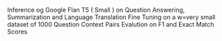 Inference og Google Flan T5 ( Small ) on Question Answering, Summarization and Language Translation
Fine Tuning on a w=very small dataset of 1000 Question Context Pairs
Evalution on F1 and Exact Match Scores
